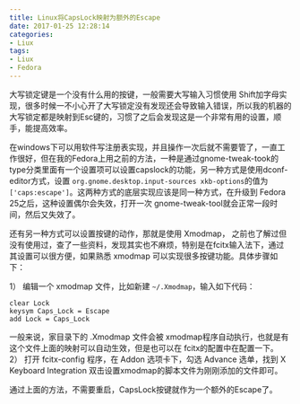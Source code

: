 ```yaml
---
title: Linux将CapsLock映射为额外的Escape
date: 2017-01-25 12:28:14
categories:
- Liux
tags:
- Liux
- Fedora
---
```

大写锁定键是一个没有什么用的按键，一般需要大写输入习惯使用 Shift加字母实现，很多时候一不小心开了大写锁定没有发现还会导致输入错误，所以我的机器的大写锁定都是映射到Esc键的，习惯了之后会发现这是一个非常有用的设置，顺手，能提高效率。

在windows下可以用软件写注册表实现，并且操作一次后就不需要管了，一直工作很好，但在我的Fedora上用之前的方法，一种是通过gnome-tweak-took的type分类里面有一个设置项可以设置capslock的功能，另一种方式是使用dconf-editor方式，设置 `org.gnome.desktop.input-sources xkb-options`的值为 `['caps:escape']`。这两种方式的底层实现应该是同一种方式，在升级到 Fedora 25之后，这种设置偶尔会失效，打开一次 gnome-tweak-tool就会正常一段时间，然后又失效了。
<!-- more -->
还有另一种方式可以设置按键的动作，那就是使用 Xmodmap， 之前也了解过但没有使用过，查了一些资料，发现其实也不麻烦，特别是在fcitx输入法下，通过其设置可以很方便，如果熟悉 xmodmap 可以实现很多按键功能。具体步骤如下：

1） 编辑一个 xmodmap 文件，比如新建 `~/.Xmodmap`，输入如下代码：
```
clear Lock
keysym Caps_Lock = Escape
add Lock = Caps_Lock
```
一般来说，家目录下的 .Xmodmap 文件会被 xmodmap程序自动执行，也就是有这个文件上面的映射可以自动生效，但是也可以在 fcitx的配置中在配置一下。
2） 打开 fcitx-config 程序，在 Addon 选项卡下，勾选 Advance 选单，找到 X Keyboard Integration 双击设置xmodmap的脚本文件为刚刚添加的文件即可。

通过上面的方法，不需要重启，CapsLock按键就作为一个额外的Escape了。